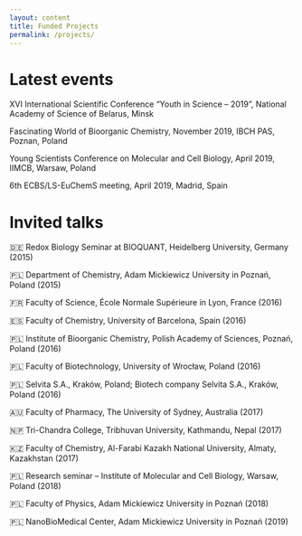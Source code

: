 ```yaml
---
layout: content
title: Funded Projects
permalink: /projects/
---
```


# Latest events

XVI International Scientific Conference “Youth in Science – 2019”, National Academy of Science of Belarus, Minsk

Fascinating World of Bioorganic Chemistry, November 2019, IBCH PAS, Poznan, Poland

Young Scientists Conference on Molecular and Cell Biology, April 2019, IIMCB, Warsaw, Poland

6th ECBS/LS-EuChemS meeting, April 2019, Madrid, Spain

# Invited talks

🇩🇪 Redox Biology Seminar at BIOQUANT, Heidelberg University, Germany (2015)

🇵🇱 Department of Chemistry, Adam Mickiewicz University in Poznań, Poland (2015)

🇫🇷 Faculty of Science, École Normale Supérieure in Lyon, France (2016)

🇪🇸 Faculty of Chemistry, University of Barcelona, Spain (2016)

🇵🇱 Institute of Bioorganic Chemistry, Polish Academy of Sciences, Poznań, Poland (2016)

🇵🇱 Faculty of Biotechnology, University of Wrocław, Poland (2016)

🇵🇱 Selvita S.A., Kraków, Poland; Biotech company Selvita S.A., Kraków, Poland (2016)

🇦🇺 Faculty of Pharmacy, The University of Sydney, Australia (2017)

🇳🇵 Tri-Chandra College, Tribhuvan University, Kathmandu, Nepal (2017)

🇰🇿 Faculty of Chemistry, Al-Farabi Kazakh National University, Almaty, Kazakhstan (2017)

🇵🇱 Research seminar – Institute of Molecular and Cell Biology, Warsaw, Poland (2018)

🇵🇱 Faculty of Physics, Adam Mickiewicz University in Poznań (2018)

🇵🇱 NanoBioMedical Center, Adam Mickiewicz University in Poznań (2019)
